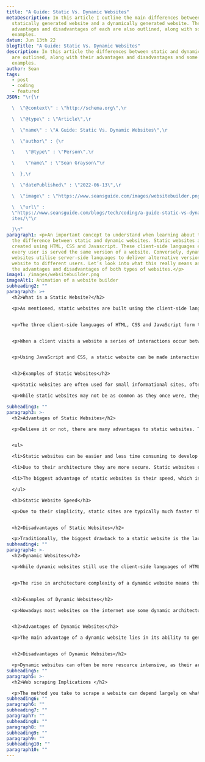 ```yaml
---
title: "A Guide: Static Vs. Dynamic Websites"
metaDescription: In this article I outline the main differences between a
  statically generated website and a dynamically generated website. The main
  advantages and disadvantages of each are also outlined, along with some
  examples.
datum: Jun 13th 22
blogTitle: "A Guide: Static Vs. Dynamic Websites"
description: In this article the differences between static and dynamic websites
  are outlined, along with their advantages and disadvantages and some common
  examples.
author: Sean
tags:
  - post
  - coding
  - featured
JSON: "\r{\r

  \  \"@context\" : \"http://schema.org\",\r

  \  \"@type\" : \"Article\",\r

  \  \"name\" : \"A Guide: Static Vs. Dynamic Websites\",\r

  \  \"author\" : {\r

  \    \"@type\" : \"Person\",\r

  \    \"name\" : \"Sean Grayson\"\r

  \  },\r

  \  \"datePublished\" : \"2022-06-13\",\r

  \  \"image\" : \"https://www.seansguide.com/images/websitebuilder.png\",\r

  \  \"url\" :
  \"https://www.seansguide.com/blogs/tech/coding/a-guide-static-vs-dynamic-webs\
  ites/\"\r

  }\n"
paragraph1: <p>An important concept to understand when learning about the web is
  the difference between static and dynamic websites. Static websites are
  created using HTML, CSS and Javascript. These client-side languages ensure
  every user is served the same version of a website. Conversely, dynamic
  websites utilise server-side languages to deliver alternative versions of a
  website to different users. Let’s look into what this really means and explore
  the advantages and disadvantages of both types of websites.</p>
image1: /images/websitebuilder.png
imageAlt1: Animation of a website builder
subheading2: ""
paragraph2: >+
  <h2>What is a Static Website?</h2>

  <p>As mentioned, static websites are built using the client-side languages of HTML, CSS and JavaScript. But what does this actually mean? Well, a client is anyone who visits a website. As you read this article, you are in fact a client of this website. A client-side language is a coding language that is processed on the client’s side. This “processing” is taken care of by the client’s web browser, for example Google Chrome, Microsoft Edge, Safari, or whatever browser the client is using when they visit a website.</p>


  <p>The three client-side languages of HTML, CSS and JavaScript form the building blocks of today’s web. HTML files provide the structure of a website while CSS provides the styling. JavaScript contributes by providing functionality to different elements on a website, for example a button that displays more information when clicked. </p>


  <p>When a client visits a website a series of interactions occur between the client’s device and the server which stores the website. The client’s browser requests the files required to display the website on the client’s device. In the case of a static website, the server simply sends the required HTML, CSS and JavaScript files to the client’s browser. During this exchange between the client and the server, none of the files required for the website are altered. This means that every client who requests the website from the server is delivered the exact same content, meaning the website is the same for everyone who visits. </p>


  <p>Using JavaScript and CSS, a static website can be made interactive, but the term “static website” arises from the fact that the content is essentially the same. A static website does not depend on a database design whereby different information is pulled from the database and displayed depending on the client. </p>


  <h2>Examples of Static Websites</h2>

  <p>Static websites are often used for small informational sites, often known as brochure websites. These brochure websites are ideal for providing an individual or a small business with a web presence and a platform to showcase some key information. Brochure sites are popular for small local businesses, personal websites, CV websites and portfolio websites.</p>

  <p>While static websites may not be as common as they once were, they are still widely used across the web. In fact, static sites are even making a comeback in recent years due to some of their inherent advantages.</p>

subheading3: ""
paragraph3: >-
  <h2>Advantages of Static Websites</h2>

  <p>Believe it or not, there are many advantages to static websites. These advantages include:</p>


  <ul>

  <li>Static websites can be easier and less time consuming to develop and deploy</li>

  <li>Due to their architecture they are more secure. Static websites contain all the content they are going to display to a client in pre-generated files. This means they do not communicate with any databases, which is often a point of attack for hackers. </li>

  <li>The biggest advantage of static websites is their speed, which is a reason for their recent surge in popularity.</li>

  </ul>

  <h3>Static Website Speed</h3>

  <p>Due to their simplicity, static sites are typically much faster than clunky dynamic websites. In 2020 Google announced the roll out of <a href="https://backlinko.com/hub/seo/core-web-vitals" target="_blank">Web Core Vitals</a>. One of these core vitals is site speed. Google favors fast websites, and so it is no surprise that developers are returning to static sites as an attempt to climb the ever-competitive Google Rankings. </p>


  <h2>Disadvantages of Static Websites</h2>

  <p>Traditionally, the biggest drawback to a static website is the lack of scalability. As a static website is comprised of several HTML pages, any global website change must be made to each individual page. For example, imagine an owner of a static website wished to change a link in the footer section of their website. The footer area is found across all web pages and so the individual would have to open up each HTML file to make the change. Thus, making updates to a static website can be time consuming, and is not practical for a large website. This drawback to a static site is being combatted by static site generators however, which is another reason for their surge in popularity. In simple terms, a static site generator is a tool that allows you to generate static websites using templates and data known as front matter. Using these templates, editing and compiling entire static sites is made much easier. If we were to use a static site generator we would only have to change the code in our footer once, and it would then be inherited to each page via the templates. Static site generators are very handy tools, in fact I have built this very website using one! Another drawback to static websites is the fact that content can’t be customised for users. As every client receives the same webpage, it is not possible to create unique experiences. For example, we can’t display alternate content to users based on their location or their previous visits to the website. </p>
subheading4: ""
paragraph4: >-
  <h2>Dynamic Websites</h2>

  <p>While dynamic websites still use the client-side languages of HTML, CSS and Javascript, they also make use of server-side languages. Server-side languages are programming languages that run on the server, performing specific tasks on a web page before it is sent to the clients browser. Examples of server-side languages include PHP, Python, Ruby and C#. The use of server-side languages allows dynamic websites to interact with databases and supply different users with different information. This architecture means that when a user requests a page, the server languages will pull the required information from various databases before constructing the HTML page and sending it to the client. A simple example of this is Facebook, whereby the content on the Facebook website is different depending on the user that is logged in. But is not just for different private accounts that dynamic websites are used for. Content may be generated depending on where a client is requesting to access a website from or what the time is.</p>


  <p>The rise in architecture complexity of a dynamic website means that loading can take some time, especially if a user is requesting a lot of information and multiple databases must be queried. A client does not visualise this extended process however, and instead only sees the web page load speed. </p>


  <h2>Examples of Dynamic Websites</h2>

  <p>Nowadays most websites on the internet use some dynamic architecture. Common examples are social networking websites, which display custom content to a user once they are logged in. Other examples include ecommerce sites, where a user may see suggested products based on their previous browsing activities. Even smaller scale examples are a website displaying local currency based on location of a client. </p>


  <h2>Advantages of Dynamic Websites</h2>

  <p>The main advantage of a dynamic website lies in its ability to generate custom experiences for visiting clients. Providing personalised content based on various factors means dynamic websites are more likely to display content that a user is interested in and create a better user experience. Good user experience creates good sentiment and increases the likelihood of a returning visitor. The next primary advantage is the fact that global site wide changes can be made easily, without the need to edit multiple HTML code files. This is vitally important for online businesses as they adapt to changing markets and expectations. Finally, dynamic websites are quite scalable. With a traditional static website each page is constructed individually and stored on the server. With a dynamic site the information is stored in a database and retrieved to build web pages automatically. </p>


  <h2>Disadvantages of Dynamic Websites</h2>

  <p>Dynamic websites can often be more resource intensive, as their architecture inherently requires more organisation. Complications can arise in setting up various databases and ensuring all the different parts communicate with one another efficiently. Most dynamic websites are built using website builders, also known as content management systems (CMS) to handle these increased technicalities. Common examples include Wordpress and Wix. Due to their increase in behind the scenes logic, dynamic websites have increased processing in comparison to a static website. This increased processing can take time and may impact the performance of a site in terms of site speed. While modern dynamic sites are highly optimised, site speed will always be affected due to increased complexities. </p>
subheading5: ""
paragraph5: >-
  <h2>Web scraping Implications </h2>

  <p>The method you take to scrape a website can depend largely on what kind of website you are attempting to scrape, or the specific content you are attempting to scrape. Using Python, Beautiful Soup and the Requests library may be used for static content or websites. For more complex content or websites, web drivers and automation tools such as Selenium may be incorporated. I will be providing a guide shortly on how to decide what libraries to use when scraping a website!</p>
subheading6: ""
paragraph6: ""
subheading7: ""
paragraph7: ""
subheading8: ""
paragraph8: ""
subheading9: ""
paragraph9: ""
subheading10: ""
paragraph10: ""
---
```

